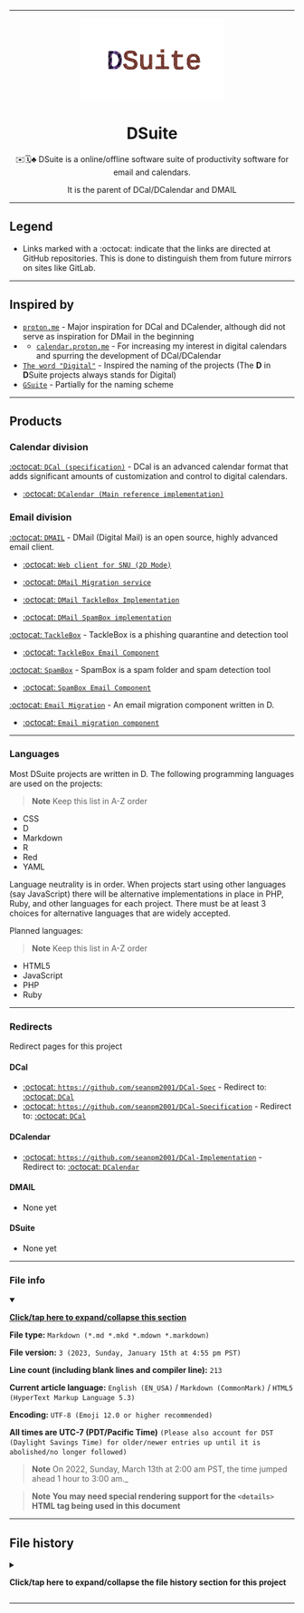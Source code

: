 
***

<div align="center">
  <img alt="DSuite wordmark failed to load. Click/tap here to attempt to view it" src="/DSuite_Wordmark_1080p_V1_HighCompression.png" width="256" class="center"/>
</div>

<div align="center">
  <H1>DSuite</H1>
  <p>✉️🗓️♣️ DSuite is a online/offline software suite of productivity software for email and calendars.</p>
  <p>It is the parent of DCal/DCalendar and DMAIL</p>
</div>

***

## Legend

* Links marked with a :octocat: indicate that the links are directed at GitHub repositories. This is done to distinguish them from future mirrors on sites like GitLab.

***

## Inspired by

- [`proton.me`](https://proton.me/) - Major inspiration for DCal and DCalender, although did not serve as inspiration for DMail in the beginning
- - [`calendar.proton.me`](https://calendar.proton.me/) - For increasing my interest in digital calendars and spurring the development of DCal/DCalendar
- [`The word "Digital"`](https://en.wikipedia.org/wiki/Digital_electronics) - Inspired the naming of the projects (The **D** in **D**Suite projects always stands for Digital)
- [`GSuite`](https://web.archive.org/web/20201007003621/https://workspace.google.com/) - Partially for the naming scheme

***

## Products

### Calendar division

[:octocat: `DCal (specification)`](https://github.com/seanpm2001/DCal/) -  DCal is an advanced calendar format that adds significant amounts of customization and control to digital calendars.

- [:octocat: `DCalendar (Main reference implementation)`](https://github.com/seanpm2001/DCalendar/)

### Email division

[:octocat: `DMAIL`](https://github.com/seanpm2001/DMail/) - DMail (Digital Mail) is an open source, highly advanced email client. 

- [:octocat: `Web client for SNU (2D Mode)`](https://github.com/seanpm2001/SNU_2D_DMailClient/)

- [:octocat: `DMail Migration service`](https://github.com/seanpm2001/DMail_Migrator/)

- [:octocat: `DMail TackleBox Implementation`](https://github.com/seanpm2001/DMail_Tacklebox/)

- [:octocat: `DMail SpamBox implementation`](https://github.com/seanpm2001/DMail_SpamBox/)

[:octocat: `TackleBox`](https://github.com/seanpm2001/TackleBox_Email_Component/) - TackleBox is a phishing quarantine and detection tool

- [:octocat: `TackleBox Email Component`](https://github.com/seanpm2001/TackleBox_Email_Component/)

[:octocat: `SpamBox`](https://github.com/seanpm2001/SpamBox_Email_Component/) - SpamBox is a spam folder and spam detection tool

- [:octocat: `SpamBox Email Component`](https://github.com/seanpm2001/SpamBox_Email_Component/)

[:octocat: `Email Migration`](https://github.com/seanpm2001/Email_Migration_Component/) - An email migration component written in D.

- [:octocat: `Email migration component`](https://github.com/seanpm2001/Email_Migration_Component/)

***

### Languages

Most DSuite projects are written in D. The following programming languages are used on the projects:

> **Note** Keep this list in A-Z order

- CSS
- D
- Markdown
- R
- Red
- YAML

Language neutrality is in order. When projects start using other languages (say JavaScript) there will be alternative implementations in place in PHP, Ruby, and other languages for each project. There must be at least 3 choices for alternative languages that are widely accepted.

Planned languages:

> **Note** Keep this list in A-Z order

- HTML5
- JavaScript
- PHP
- Ruby

***

### Redirects

Redirect pages for this project

#### DCal

- [:octocat: `https://github.com/seanpm2001/DCal-Spec`](https://github.com/seanpm2001/DCal-Spec/) - Redirect to: [:octocat: `DCal`](https://github.com/seanpm2001/DCal/)
- [:octocat: `https://github.com/seanpm2001/DCal-Specification`](https://github.com/seanpm2001/DCal-Specification/) - Redirect to: [:octocat: `DCal`](https://github.com/seanpm2001/DCal/)

#### DCalendar

- [:octocat: `https://github.com/seanpm2001/DCal-Implementation`](https://github.com/seanpm2001/DCal-Implementation/) - Redirect to: [:octocat: `DCalendar`](https://github.com/seanpm2001/DCalendar/)

#### DMAIL

- None yet

#### DSuite

- None yet

***

### File info

<details open><summary><p lang="en"><b><u>Click/tap here to expand/collapse this section</u></b></p></summary>

**File type:** `Markdown (*.md *.mkd *.mdown *.markdown)`

**File version:** `3 (2023, Sunday, January 15th at 4:55 pm PST)`

**Line count (including blank lines and compiler line):** `213`

**Current article language:** `English (EN_USA)` / `Markdown (CommonMark)` / `HTML5 (HyperText Markup Language 5.3)`

**Encoding:** `UTF-8 (Emoji 12.0 or higher recommended)`

**All times are UTC-7 (PDT/Pacific Time)** `(Please also account for DST (Daylight Savings Time) for older/newer entries up until it is abolished/no longer followed)`

> **Note** On 2022, Sunday, March 13th at 2:00 am PST, the time jumped ahead 1 hour to 3:00 am._

> **Note** **You may need special rendering support for the `<details>` HTML tag being used in this document**

</details>

***

## File history

<details><summary><p lang="en"><b>Click/tap here to expand/collapse the file history section for this project</b></p></summary>

<details><summary><p lang="en"><b>Version 1 (2023, Sunday, January 8th at 5:20 pm PST)</b></p></summary>

**This version was made by:** [`@seanpm2001`](https://github.com/seanpm2001/)

> Changes:

- [x] Started the file
- [x] Added the title section
- [x] Added the `Inspired by` section
- [x] Added the `Products` section
- [x] Added the `Redirects` section
- - [x] Added the `DCal` subsection
- - [x] Added the `DCalendar` subsection
- - [x] Added the `DMAIL` subsection
- - [x] Added the `DSuite` subsection
- [x] Added the `File version` footer
- [ ] No other changes in version 1

</details>

<details><summary><p lang="en"><b>Version 2 (2023, Sunday, January 15th at 3:59 pm PST)</b></p></summary>

**This version was made by:** [`@seanpm2001`](https://github.com/seanpm2001/)

> Changes

- [x] Updated the title section
- - [x] Added & centered the wordmark
- - [x] Centered the title
- - [x] Centered the lead section
- [x] Updated the `Products` section
- - [x] Added the `Calendar division` subsection
- - [x] Added the `Email division` subsection
- - [x] Added links to the DMail TackleBox, DMail SpamBox, DMail Migration Tool, TackleBox specification, SpamBox specification, and Migration Tool specification
- [x] Removed the `File version` Footer in favor of the new _file info_ section
- [x] Added the `file info` section
- - [x] Added the version number
- - [x] Added the version date
- - [x] Added the line count
- [x] Added the `file history` section
- - [x] Added an entry for version 1
- - [x] Added an entry for version 2
- [ ] No other changes in version 2

</details>


<details><summary><p lang="en"><b>Version 3 (2023, Sunday, January 15th at 4:55 pm PST)</b></p></summary>

**This version was made by:** [`@seanpm2001`](https://github.com/seanpm2001/)

> Changes

- [x] Added the `Legend` section
- [x] Updated the `Products` section
- - [x] Updated the `Email division` subsection
- - - [x] Added a link to a missing product (DMail SpamBox)
- [x] Added the `Languages` section
- [x] Updated the `file info` section
- - [x] Updated the version number
- - [x] Updated the version date
- - [x] Updated the line count
- [x] Updated the `file history` section
- - [x] Added an entry for version 3
- [ ] No other changes in version 3

</details>

</details>

***
